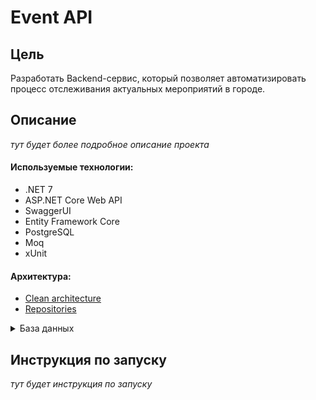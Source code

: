 # Event API

## Цель
Разработать Backend-сервис, который позволяет автоматизировать процесс отслеживания актуальных мероприятий в городе.

## Описание
*тут будет более подробное описание проекта*

#### Используемые технологии:
- .NET 7
- ASP.NET Core Web API
- SwaggerUI
- Entity Framework Core
- PostgreSQL
- Moq
- xUnit
#### Архитектура:
- [Clean architecture](https://learn.microsoft.com/ru-ru/dotnet/architecture/modern-web-apps-azure/common-web-application-architectures)
- [Repositories](https://medium.com/net-core/repository-pattern-implementation-in-asp-net-core-21e01c6664d7)

<details>
<summary>База данных</summary>

### Схема
![Тут должна быть схема базы данных.](https://github.com/ds-vs/event-api/blob/write-readme/Schemes/%D1%81%D1%85%D0%B5%D0%BC%D0%B0_%D0%B1%D0%B0%D0%B7%D1%8B_%D0%B4%D0%B0%D0%BD%D0%BD%D1%8B%D1%85.PNG)

### Описание
#### 1. Roles - таблица для хранения информации о ролях.
- role_id - уникальный идентификатор роли (uuid);
- name - наименование роли (text);
- description - описание роли (text);
#### 2. Accounts - таблица для хранения информации об учетных записях.
- account_id - уникальный идентификатор акаунта (uuid);
- role_id - идентификатор роли, который связан с учетной записью (связь один ко многим с таблицей Roles);
- login - логин пользователя (text);
- email - электронная почта (text);
- password_hash - хэш пароля (text);
- refresh_token - токен обновление (text);
- token_created - дата и время создания токена (timestamp);
- token_expires - дата и время истечения токена (timestamp);
#### 3. Events - таблица для хранения информации о событиях.
- event_id - уникальный идентификатор события (uuid);
- title - наименование мероприятия (text);
- date - дата проведения мероприятия (timestamp);
- description - описание мероприятия (text);
- subscribers_number - число подписчиков (bigint);
- status - статус мероприятия (integer);
- account_id - идентификатор учетной записи, которая создала событие (связь один ко многим с таблицей Accounts);
#### 4. Subscriptions - таблица для хранения информации о подписках на события.
- account_id - идентификатор учетной записи, которая подписалась на событие (связь многие ко многим);
- event_id - идентификатор события, на которое подписалась учетная запись (связь многие ко многим);

</details>

## Инструкция по запуску
*тут будет инструкция по запуску*

